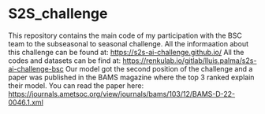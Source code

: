 # S2S_challenge
This repository contains the main code of my participation with the BSC team to the subseasonal to seasonal challenge. All the informaation about this challenge can be found at: https://s2s-ai-challenge.github.io/
All the codes and datasets can be find at: https://renkulab.io/gitlab/lluis.palma/s2s-ai-challenge-bsc
Our model got the second position of the challenge and a paper was published in the BAMS magazine where the top 3 ranked explain their model.
You can read the paper here: https://journals.ametsoc.org/view/journals/bams/103/12/BAMS-D-22-0046.1.xml

